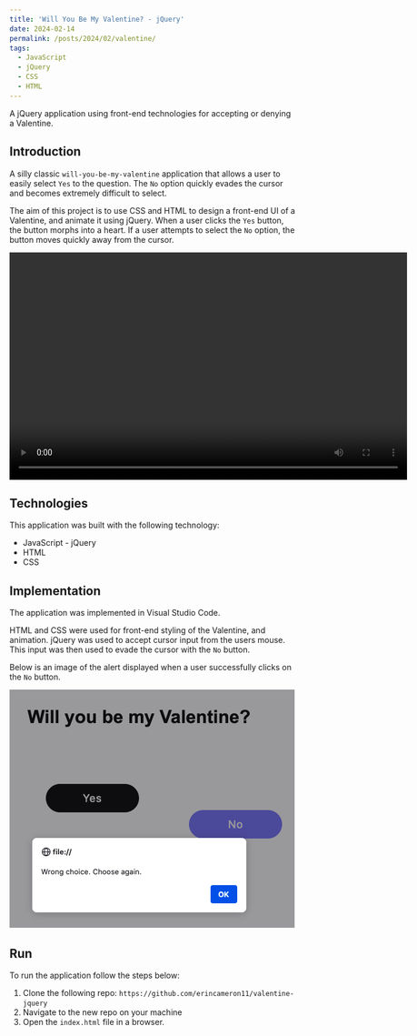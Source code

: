 ```yaml
---
title: 'Will You Be My Valentine? - jQuery'
date: 2024-02-14
permalink: /posts/2024/02/valentine/
tags:
  - JavaScript
  - jQuery
  - CSS
  - HTML
---
```


A jQuery application using front-end technologies for accepting or denying a Valentine.

## Introduction
A silly classic `will-you-be-my-valentine` application that allows a user to easily select `Yes` to the question. The `No` option quickly evades the cursor and becomes extremely difficult to select.   

The aim of this project is to use CSS and HTML to design a front-end UI of a Valentine, and animate it using jQuery. When a user clicks the `Yes` button, the button morphs into a heart. If a user attempts to select the `No` option, the button moves quickly away from the cursor.    

<video width="700" height="400" style="display: block;margin: 0 auto;" autoplay loop controls>
  <source src="https://raw.githubusercontent.com/erincameron11/erincameron11.github.io/master/images/valentine.mov" type="video/mp4">
</video>


## Technologies
This application was built with the following technology:
* JavaScript - jQuery
* HTML
* CSS 
  

## Implementation
The application was implemented in Visual Studio Code.  

HTML and CSS were used for front-end styling of the Valentine, and animation. jQuery was used to accept cursor input from the users mouse. This input was then used to evade the cursor with the `No` button.   

  
Below is an image of the alert displayed when a user successfully clicks on the `No` button.   

![Valentine](https://raw.githubusercontent.com/erincameron11/erincameron11.github.io/master/images/valentine-no.png)      


## Run
To run the application follow the steps below:
1. Clone the following repo: `https://github.com/erincameron11/valentine-jquery`
2. Navigate to the new repo on your machine
3. Open the `index.html` file in a browser.